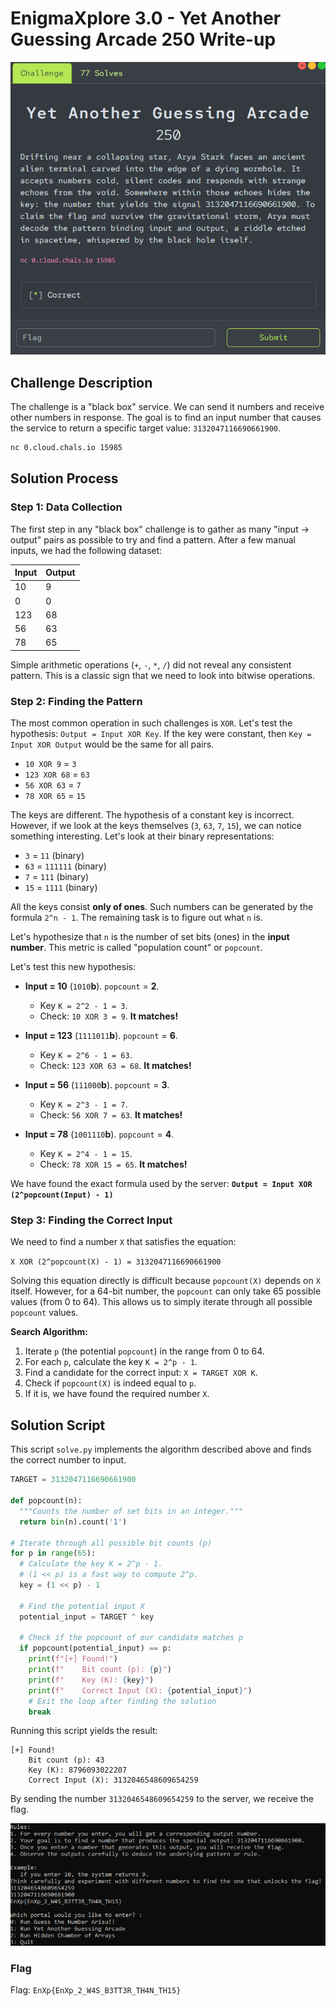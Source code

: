 # EnigmaXplore 3.0 - Yet Another Guessing Arcade 250 Write-up

![Title](images/Title.jpg)

## Challenge Description

The challenge is a "black box" service. We can send it numbers and receive other numbers in response. The goal is to find an input number that causes the service to return a specific target value: `3132047116690661900`.

```bash
nc 0.cloud.chals.io 15985
```

## Solution Process

### Step 1: Data Collection

The first step in any "black box" challenge is to gather as many "input -> output" pairs as possible to try and find a pattern. After a few manual inputs, we had the following dataset:

| Input | Output |
|-------|--------|
| 10    | 9      |
| 0     | 0      |
| 123   | 68     |
| 56    | 63     |
| 78    | 65     |

Simple arithmetic operations (`+`, `-`, `*`, `/`) did not reveal any consistent pattern. This is a classic sign that we need to look into bitwise operations.

### Step 2: Finding the Pattern

The most common operation in such challenges is `XOR`. Let's test the hypothesis: `Output = Input XOR Key`. If the key were constant, then `Key = Input XOR Output` would be the same for all pairs.

-   `10 XOR 9` = `3`
-   `123 XOR 68` = `63`
-   `56 XOR 63` = `7`
-   `78 XOR 65` = `15`

The keys are different. The hypothesis of a constant key is incorrect. However, if we look at the keys themselves (`3`, `63`, `7`, `15`), we can notice something interesting. Let's look at their binary representations:

-   `3` = `11` (binary)
-   `63` = `111111` (binary)
-   `7` = `111` (binary)
-   `15` = `1111` (binary)

All the keys consist **only of ones**. Such numbers can be generated by the formula `2^n - 1`. The remaining task is to figure out what `n` is.

Let's hypothesize that `n` is the number of set bits (ones) in the **input number**. This metric is called "population count" or `popcount`.

Let's test this new hypothesis:

-   **Input = 10** (`1010`**b**). `popcount` = **2**.
    -   Key `K = 2^2 - 1 = 3`.
    -   Check: `10 XOR 3 = 9`. **It matches!**

-   **Input = 123** (`1111011`**b**). `popcount` = **6**.
    -   Key `K = 2^6 - 1 = 63`.
    -   Check: `123 XOR 63 = 68`. **It matches!**

-   **Input = 56** (`111000`**b**). `popcount` = **3**.
    -   Key `K = 2^3 - 1 = 7`.
    -   Check: `56 XOR 7 = 63`. **It matches!**

-   **Input = 78** (`1001110`**b**). `popcount` = **4**.
    -   Key `K = 2^4 - 1 = 15`.
    -   Check: `78 XOR 15 = 65`. **It matches!**

We have found the exact formula used by the server:
**`Output = Input XOR (2^popcount(Input) - 1)`**

### Step 3: Finding the Correct Input

We need to find a number `X` that satisfies the equation:

`X XOR (2^popcount(X) - 1) = 3132047116690661900`

Solving this equation directly is difficult because `popcount(X)` depends on `X` itself. However, for a 64-bit number, the `popcount` can only take 65 possible values (from 0 to 64). This allows us to simply iterate through all possible `popcount` values.

**Search Algorithm:**
1.  Iterate `p` (the potential `popcount`) in the range from 0 to 64.
2.  For each `p`, calculate the key `K = 2^p - 1`.
3.  Find a candidate for the correct input: `X = TARGET XOR K`.
4.  Check if `popcount(X)` is indeed equal to `p`.
5.  If it is, we have found the required number `X`.

## Solution Script

This script `solve.py` implements the algorithm described above and finds the correct number to input.

```python
TARGET = 3132047116690661900

def popcount(n):
  """Counts the number of set bits in an integer."""
  return bin(n).count('1')

# Iterate through all possible bit counts (p)
for p in range(65):
  # Calculate the key K = 2^p - 1.
  # (1 << p) is a fast way to compute 2^p.
  key = (1 << p) - 1
  
  # Find the potential input X
  potential_input = TARGET ^ key
  
  # Check if the popcount of our candidate matches p
  if popcount(potential_input) == p:
    print(f"[+] Found!")
    print(f"    Bit count (p): {p}")
    print(f"    Key (K): {key}")
    print(f"    Correct Input (X): {potential_input}")
    # Exit the loop after finding the solution
    break
```

Running this script yields the result:
```
[+] Found!
    Bit count (p): 43
    Key (K): 8796093022207
    Correct Input (X): 3132046548609654259
```

By sending the number `3132046548609654259` to the server, we receive the flag.

![Flag](images/1.png)

### Flag
Flag: `EnXp{EnXp_2_W4S_B3TT3R_TH4N_TH15}`